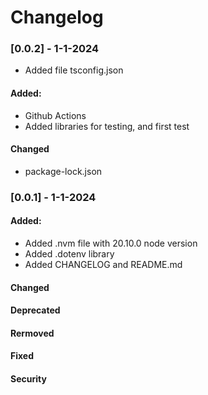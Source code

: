 # Changelog

### [0.0.2] - 1-1-2024
- Added file tsconfig.json

#### Added:
- Github Actions
- Added libraries for testing, and first test

#### Changed
- package-lock.json

### [0.0.1] - 1-1-2024

#### Added:
- Added .nvm file with 20.10.0 node version
- Added .dotenv library
- Added CHANGELOG and README.md
#### Changed
#### Deprecated
#### Rermoved
#### Fixed
#### Security
